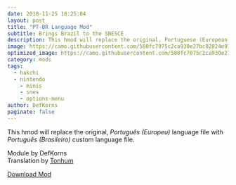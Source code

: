 ```yaml
---
date: 2018-11-25 18:25:04
layout: post
title: "PT-BR Language Mod"
subtitle: Brings Brazil to the SNESCE
description: This hmod will replace the original, Portuguese (European) language file with Portuguese (Brazil) custom language file.
image: https://camo.githubusercontent.com/580fc7075c2ca930e27bc02824e97aeb87cacd0f/68747470733a2f2f692e696d6775722e636f6d2f6f547a5059484e2e706e67
optimized_image: https://camo.githubusercontent.com/580fc7075c2ca930e27bc02824e97aeb87cacd0f/68747470733a2f2f692e696d6775722e636f6d2f6f547a5059484e2e706e67
category: mods
tags:
  - hakchi
  - nintendo
	- minis
	- snes
	- options-menu
author: DefKorns
paginate: false
---
```


This hmod will replace the original, *Português (Europeu)* language file with *Português (Brasileiro)* custom language file.

Module by DefKorns<br>
Translation by [Tonhum](https://www.reddit.com/user/Tonhum)

<div class="download-section">
<a href="https://github.com/DefKorns/SNES_pt_BR/releases/latest/download/SNES_pt_BR.hmod" class="btn btn-darkred" role="button">Download Mod</a>
</div>


